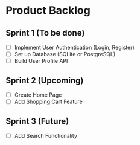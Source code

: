 # Product Backlog

## Sprint 1 (To be done)
- [ ] Implement User Authentication (Login, Register)
- [ ] Set up Database (SQLite or PostgreSQL)
- [ ] Build User Profile API

## Sprint 2 (Upcoming)
- [ ] Create Home Page
- [ ] Add Shopping Cart Feature

## Sprint 3 (Future)
- [ ] Add Search Functionality
